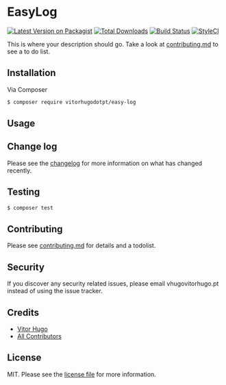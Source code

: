 # EasyLog

[![Latest Version on Packagist][ico-version]][link-packagist]
[![Total Downloads][ico-downloads]][link-downloads]
[![Build Status](https://travis-ci.com/vitorhugodotpt/easy-log.svg?branch=develop)](https://travis-ci.com/vitorhugodotpt/easy-log)
[![StyleCI](https://github.styleci.io/repos/282705440/shield?branch=develop)](https://github.styleci.io/repos/282705440?branch=develop)

This is where your description should go. Take a look at [contributing.md](contributing.md) to see a to do list.

## Installation

Via Composer

``` bash
$ composer require vitorhugodotpt/easy-log
```

## Usage

## Change log

Please see the [changelog](changelog.md) for more information on what has changed recently.

## Testing

``` bash
$ composer test
```

## Contributing

Please see [contributing.md](contributing.md) for details and a todolist.

## Security

If you discover any security related issues, please email vhugovitorhugo.pt instead of using the issue tracker.

## Credits

- [Vitor Hugo][link-author]
- [All Contributors][link-contributors]

## License

MIT. Please see the [license file](license.md) for more information.

[ico-version]: https://img.shields.io/packagist/v/vitorhugodotpt/easylog.svg?style=flat-square
[ico-downloads]: https://img.shields.io/packagist/dt/vitorhugodotpt/easylog.svg?style=flat-square
[ico-travis]: https://img.shields.io/travis/vitorhugodotpt/easylog/master.svg?style=flat-square
[ico-styleci]: https://styleci.io/repos/12345678/shield

[link-packagist]: https://packagist.org/packages/vitorhugodotpt/easylog
[link-downloads]: https://packagist.org/packages/vitorhugodotpt/easylog
[link-travis]: https://travis-ci.org/vitorhugodotpt/easylog
[link-styleci]: https://styleci.io/repos/12345678
[link-author]: https://github.com/vitorhugodotpt
[link-contributors]: ../../contributors
